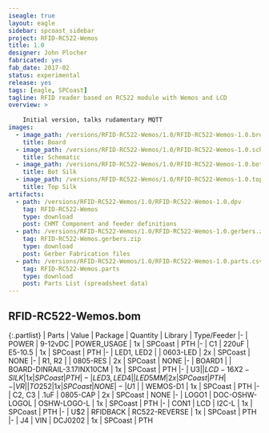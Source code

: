 ```yaml
---
iseagle: true
layout: eagle
sidebar: spcoast_sidebar
project: RFID-RC522-Wemos
title: 1.0
designer: John Plocher
fabricated: yes
fab_date: 2017-02
status: experimental
release: yes
tags: [eagle, SPCoast]
tagline: RFID reader based on RC522 module with Wemos and LCD
overview: >
    
    Initial version, talks rudamentary MQTT
images:
  - image_path: /versions/RFID-RC522-Wemos/1.0/RFID-RC522-Wemos-1.0.brd.png
    title: Board
  - image_path: /versions/RFID-RC522-Wemos/1.0/RFID-RC522-Wemos-1.0.sch.png
    title: Schematic
  - image_path: /versions/RFID-RC522-Wemos/1.0/RFID-RC522-Wemos-1.0.bot.brd.png
    title: Bot Silk
  - image_path: /versions/RFID-RC522-Wemos/1.0/RFID-RC522-Wemos-1.0.top.brd.png
    title: Top Silk
artifacts:
  - path: /versions/RFID-RC522-Wemos/1.0/RFID-RC522-Wemos-1.0.dpv
    tag: RFID-RC522-Wemos
    type: download
    post: CHMT Component and feeder definitions
  - path: /versions/RFID-RC522-Wemos/1.0/RFID-RC522-Wemos-1.0.gerbers.zip
    tag: RFID-RC522-Wemos.gerbers.zip
    type: download
    post: Gerber Fabrication files
  - path: /versions/RFID-RC522-Wemos/1.0/RFID-RC522-Wemos-1.0.parts.csv
    tag: RFID-RC522-Wemos.parts
    type: download
    post: Parts List (spreadsheet data)
---
```


## RFID-RC522-Wemos.bom

{:.partlist}
| Parts | Value | Package | Quantity | Library | Type/Feeder
|-
| POWER | 9-12vDC | POWER_USAGE | 1x | SPCoast | PTH
|-
| C1 | 220uF | E5-10.5 | 1x | SPCoast | PTH
|-
| LED1, LED2 |  | 0603-LED | 2x | SPCoast | NONE
|-
| R1, R2 |  | 0805-RES | 2x | SPCoast | NONE
|-
| BOARD1 |  | BOARD-DINRAIL-3.17INX10CM | 1x | SPCoast | PTH
|-
| U$3 |  | LCD-16X2-SILK | 1x | SPCoast | PTH
|-
| LED3, LED4 |  | LED5MM | 2x | SPCoast | PTH
|-
| VR |  | TO252 | 1x | SPCoast | NONE
|-
| U$1 |  | WEMOS-D1 | 1x | SPCoast | PTH
|-
| C2, C3 | .1uF | 0805-CAP | 2x | SPCoast | NONE
|-
| LOGO1 | DOC-OSHW-LOGOL | OSHW-LOGO-L | 1x | SPCoast | PTH
|-
| CON1 | LCD | I2C-L | 1x | SPCoast | PTH
|-
| U$2 | RFIDBACK | RC522-REVERSE | 1x | SPCoast | PTH
|-
| J4 | VIN | DCJ0202 | 1x | SPCoast | PTH

